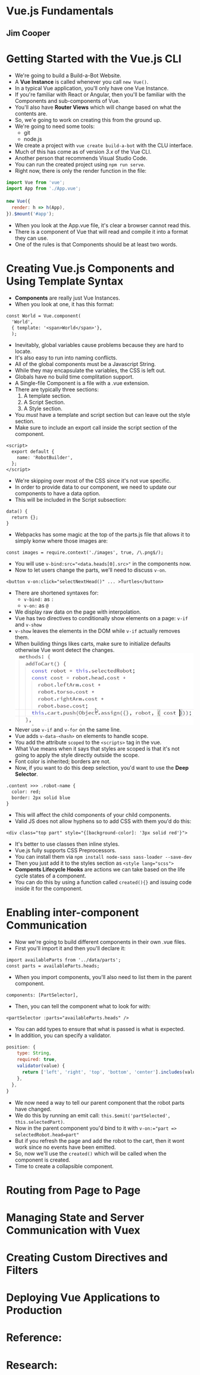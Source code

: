 # Vue.js Fundamentals
## Jim Cooper

# Getting Started with the Vue.js CLI
- We're going to build a Build-a-Bot Website.
- A **Vue Instance** is called whenever you call `new Vue()`.
- In a typical Vue application, you'll only have one Vue Instance.
- If you're familiar with React or Angular, then you'll be familiar with the Components and sub-components of Vue.
- You'll also have **Router Views** which will change based on what the contents are.
- So, we'e going to work on creating this from the ground up.
- We're going to need some tools:
  * git
  * node.js
- We create a project with `vue create build-a-bot` with the CLU interface.
- Much of this has come as of version *3.x* of the Vue CLI.
- Another person that recommends Visual Studio Code.
- You can run the created project using `npm run serve`.
- Right now, there is only the render function in the file:
```js
import Vue from 'vue';
import App from './App.vue';

new Vue({
  render: h => h(App),
}).$mount('#app');

```
- When you look at the App.vue file, it's clear a browser cannot read this.
- There is a component of Vue that will read and compile it into a format they can use.
- One of the rules is that Components should be at least two words.


# Creating Vue.js Components and Using Template Syntax
- **Components** are really just Vue Instances.
- When you look at one, it has this format:
```
const World = Vue.component(
  'World',
  { template: '<span>World</span>'},
  );
```
- Inevitably, global variables cause problems because they are hard to locate.
- It's also easy to run into naming conflicts.
- All of the global components must be a Javascript String.
- While they may encapsulate the variables, the CSS is left out.
- Globals have no build time complitation support.
- A Single-file Component is a file with a .vue extension.
- There are typically three sections:
  1. A template section.
  2. A Script Section.
  3. A Style section.
- You *must* have a template and script section but can leave out the style section.
- Make sure to include an export call inside the script section of the component.
```
<script>
  export default {
    name: 'RobotBuilder',
  };
</script>
```
- We're skipping over most of the CSS since it's not vue specific.
- In order to provide data to our component, we need to update our components to have a data option.
- This will be included in the Script subsection:
```
data() {
  return {};
}

```
- Webpacks has some magic at the top of the parts.js file that allows it to simply konw where those images are:
```
const images = require.context('./images', true, /\.png$/);
```
- You will use `v-bind:src="<data.heads[0].src>"` in the components now.
- Now to let users change the parts, we'll need to discuss `v-on`.
```
<button v-on:click="selectNextHead()" ... >Turtles</button>
```
- There are shortened syntaxes for:
  * `v-bind:` as `:`
  * `v-on:` as `@`
- We display raw data on the page with interpolation.
- Vue has two directives to conditionally show elements on a page: `v-if` and `v-show`
- `v-show` leaves the elements in the DOM while `v-if` actually removes them.
- When building things likes carts, make sure to initialize defaults otherwise Vue wont detect the changes.
![Cart Code example](images/cart-example.png)
- Never use `v-if` and `v-for` on the same line.
- Vue adds `v-data-<hash>` on elements to handle scope.
- You add the attribute `scoped` to the `<scripts>` tag in the vue.
- What Vue means when it says that styles are scoped is that it's not going to apply the style directly outside the scope.
- Font color is inherited; borders are not.
- Now, if you want to do this deep selection, you'd want to use the **Deep Selector**.
```
.content >>> .robot-name {
  color: red;
  border: 2px solid blue
}
```
- This will affect the child components of your child components.
- Valid JS does not allow hyphens so to add CSS with them you'd do this:
```
<div class="top part" style="{[background-color]: '3px solid red'}">
```
- It's better to use classes then inline styles.
- Vue.js fully supports CSS Preprocessors.
- You can install them via `npm install node-sass sass-loader --save-dev`
- Then you just add it to the styles section as `<style lang="scss">`
- **Compents Lifecycle Hooks** are actions we can take based on the life cycle states of a component.
- You can do this by using a function called `created(){}` and issuing code inside it for the component.

# Enabling inter-component Communication
- Now we're going to build different components in their own .vue files.
- First you'll import it and then you'll declare it:
```
import availableParts from '../data/parts';
const parts = availableParts.heads;
```
- When you import components, you'll also need to list them in the parent component.
```
components: [PartSelector],
```
- Then, you can tell the component what to look for with:
```
<partSelector :parts="availableParts.heads" />
```
- You can add types to ensure that what is passed is what is expected.
- In addition, you can specify a validator.
```js
position: {
    type: String,
    required: true,
    validator(value) {
      return ['left', 'right', 'top', 'bottom', 'center'].includes(value)
    },
  },
}
```
- We now need a way to tell our parent component that the robot parts have changed.
- We do this by running an emit call: `this.$emit('partSelected', this.selectedPart)`.
- Now in the parent component you'd bind to it with `v-on:="part => selectedRobot.head=part"`
- But if you refresh the page and add the robot to the cart, then it wont work since no events have been emitted.
- So, now we'll use the `created()` which will be called when the component is created.
- Time to create a collapsible component.


# Routing from Page to Page

# Managing State and Server Communication with Vuex

# Creating Custom Directives and Filters

# Deploying Vue Applications to Production

# Reference:

# Research:

